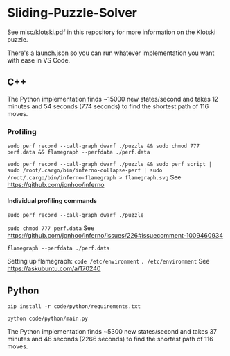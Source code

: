 # Sliding-Puzzle-Solver

See misc/klotski.pdf in this repository for more information on the Klotski puzzle.

There's a launch.json so you can run whatever implementation you want with ease in VS Code.

## C++

The Python implementation finds ~15000 new states/second and takes 12 minutes and 54 seconds (774 seconds) to find the shortest path of 116 moves.

### Profiling

`sudo perf record --call-graph dwarf ./puzzle && sudo chmod 777 perf.data && flamegraph --perfdata ./perf.data`

`sudo perf record --call-graph dwarf ./puzzle && sudo perf script | sudo /root/.cargo/bin/inferno-collapse-perf | sudo /root/.cargo/bin/inferno-flamegraph > flamegraph.svg`
See https://github.com/jonhoo/inferno

#### Individual profiling commands

`sudo perf record --call-graph dwarf ./puzzle`

`sudo chmod 777 perf.data`
See https://github.com/jonhoo/inferno/issues/226#issuecomment-1009460934

`flamegraph --perfdata ./perf.data`

Setting up flamegraph:
`code /etc/environment`
`. /etc/environment`
See https://askubuntu.com/a/170240

## Python

`pip install -r code/python/requirements.txt`

`python code/python/main.py`

The Python implementation finds ~5300 new states/second and takes 37 minutes and 46 seconds (2266 seconds) to find the shortest path of 116 moves.
